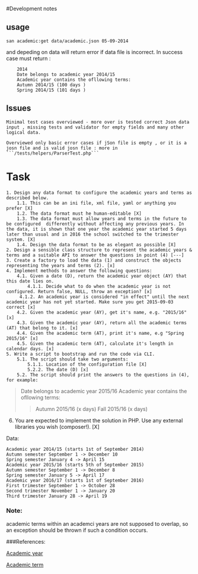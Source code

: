 #Development notes

## usage
```san academic:get data/academic.json 05-09-2014 ```

and depeding on data will return error if data file is incorrect.
In success case must return :
```
    2014
    Date belongs to academic year 2014/15
    Academic year contains the ofllowing terms:
    Autumn 2014/15 (100 days )
    Spring 2014/15 (101 days )

``` 

## Issues
    Minimal test cases overviewed - more over is tested correct Json data input , missing tests and validator for empty fields and many other logical data.

    Overviewed only basic error cases if jSon file is empty , or it is a josn file and is valid josn file : more in ```/tests/helpers/ParserTest.php```


# Task

    1. Design any data format to configure the academic years and terms as described below.
        1.1. This can be an ini file, xml file, yaml or anything you prefer [X]
        1.2. The data format must he human-editable [X]
        1.3. The data format must allow years and terms in the future to be configured  differently without affecting any previous years. In the data, it is shown that one year the academic year started 5 days later than usual and in 2016 the school switched to the trimester system. [X]
        1.4. Design the data format to be as elegant as possible [X] 
    2. Design a sensible class structure to represent the academic years & terms and a suitable API to answer the questions in point (4) [---]
    3. Create a factory to load the data (1) and construct the objects representing the years and terms (2). [x]
    4. Implement methods to answer the following questions:
        4.1. Given a date (D), return the academic year object (AY) that this date lies on.
            4.1.1. Decide what to do when the academic year is not configured. Return false, NULL, throw an exception? [x]
         4.1.2. An academic year is considered "in effect" until the next academic year has not yet started. Make sure you get 2015-09-03 correct [x]
        4.2. Given the academic year (AY), get it's name, e.g. "2015/16" [x]
        4.3. Given the academic year (AY), return all the academic terms (AT) that belong to it. [x]
        4.4. Given the academic term (AT), print it's name, e.g "Spring 2015/16" [x]
        4.5. Given the academic term (AT), calculate it's length in calendar days. [x]
    5. Write a script to bootstrap and run the code via CLI. 
        5.1. The script should take two arguments:
            5.1.1. Location of the configuration file [X]
            5.2.2. The date (D) [x]
        5.2. The script should print the answers to the questions in (4), for example:
> Date belongs to academic year 2015/16 
> Academic year contains the ofllowing terms:
>> Autumn 2015/16 (x days)
>> Fall 2015/16 (x days) 
6. You are expected to implement the solution in PHP. Use any external libraries you wish (composer!). [X]


Data:
```
Academic year 2014/15 (starts 1st of September 2014)
Autumn semester September 1 -> December 10
Spring semester January 4 -> April 15
Academic year 2015/16 (starts 5th of September 2015)
Autumn semester September 1 -> December 8
Spring semester January 5 -> April 17
Academic year 2016/17 (starts 1st of September 2016)
First trimester September 1 -> October 28
Second trimester November 1 -> January 20
Third trimester January 28 -> April 19
```
### Note: 
academic terms within an academci years are not supposed to overlap, so an exception should be thrown if such a condition occurs.

###References:
 
[Academic year](https://en.wikipedia.org/wiki/Academic_year)

[Academic term](https://en.wikipedia.org/wiki/Academic_term)